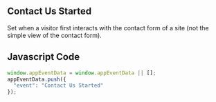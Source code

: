 ## Contact Us Started

Set when a visitor first interacts with the contact form of a site (not the simple view of the contact form).

## Javascript Code
```js
window.appEventData = window.appEventData || [];
appEventData.push({
  "event": "Contact Us Started"
});
```
